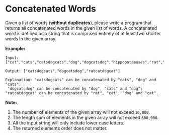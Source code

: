 # Concatenated Words

Given a list of words (__without duplicates__), please write a program that returns all concatenated words in the given list of words.
A concatenated word is defined as a string that is comprised entirely of at least two shorter words in the given array.

__Example:__

```pseudo
Input: ["cat","cats","catsdogcats","dog","dogcatsdog","hippopotamuses","rat","ratcatdogcat"]

Output: ["catsdogcats","dogcatsdog","ratcatdogcat"]

Explanation: "catsdogcats" can be concatenated by "cats", "dog" and "cats";
 "dogcatsdog" can be concatenated by "dog", "cats" and "dog";
"ratcatdogcat" can be concatenated by "rat", "cat", "dog" and "cat".
```

__Note:__

1. The number of elements of the given array will not exceed `10,000`.
2. The length sum of elements in the given array will not exceed `600,000`.
3. All the input string will only include lower case letters.
4. The returned elements order does not matter.
